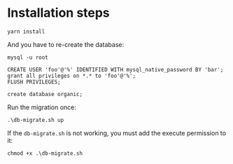 # Installation steps

```
yarn install
```

And you have to re-create the database:

```
mysql -u root

CREATE USER 'foo'@'%' IDENTIFIED WITH mysql_native_password BY 'bar';
grant all privileges on *.* to 'foo'@'%';
FLUSH PRIVILEGES;

create database organic;

```

Run the migration once:
```
.\db-migrate.sh up
```

If the `db-migrate.sh` is not working, you must add the execute permission to it:

```
chmod +x .\db-migrate.sh
```
